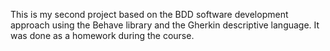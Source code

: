This is my second project based on the BDD software development approach using the Behave library and the Gherkin descriptive language.
It was done as a homework during the course.